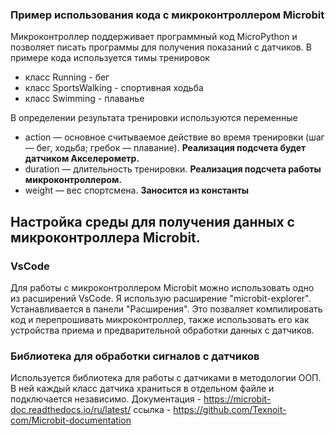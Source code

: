 ### Пример использования кода с микроконтроллером Microbit

Микроконтроллер поддерживает программный код MicroPython и позволяет писать программы для получения показаний с датчиков. В примере кода используется тимы тренировок

* класс Running - бег
* класс SportsWalking - спортивная ходьба
* класс Swimming - плаванье

В определении результата тренировки используются переменные

* action — основное считываемое действие во время тренировки (шаг — бег, ходьба; гребок — плавание). **Реализация подсчета будет датчиком Акселерометр.** 
* duration — длительность тренировки. **Реализация подсчета работы микроконтроллером.**
* weight — вес спортсмена. **Заносится из константы**

## Настройка среды для получения данных с микроконтроллера Microbit.

### VsCode
Для работы с микроконтроллером Microbit можно использовать одно из расширений VsCode.
Я использую расширение "microbit-explorer". Устанавливается в панели "Расширения". Это позваляет компилировать код и перепрошивать микроконтроллер, также использовать его как устройства приема и предварительной обработки данных с датчиков.

### Библиотека для обработки сигналов с датчиков
Используется библиотека для работы с датчиками в методологии ООП. В ней каждый класс датчика храниться в отдельном файле и подключается независимо.
Документация - https://microbit-doc.readthedocs.io/ru/latest/ 
ссылка - https://github.com/Texnoit-com/Microbit-documentation


